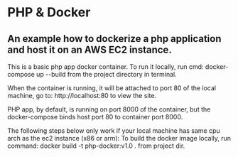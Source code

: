 # PHP & Docker
## An example how to dockerize a php application and host it on an AWS EC2 instance. 

This is a basic php app docker container. To run it locally, run cmd: docker-compose up --build from the project directory in terminal.

When the container is running, it will be attached to port 80 of the local machine, go to: http://localhost:80 to view the site.

PHP app, by default, is running on port 8000 of the container, but the docker-compose binds host port 80 to container port 8000.

The following steps below only work if your local machine has same cpu arch as the ec2 instance (x86 or arm): To build the docker image locally, run command: docker build -t php-docker:v1.0 . from project dir.